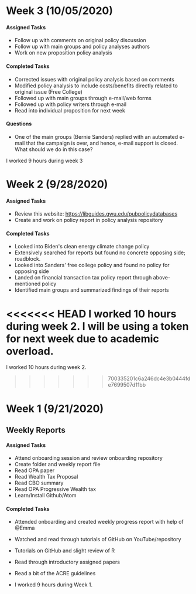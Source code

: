 # Week 3 (10/05/2020)

#### Assigned Tasks
- Follow up with comments on original policy discussion
- Follow up with main groups and policy analyses authors
- Work on new proposition policy analysis

#### Completed Tasks
- Corrected issues with original policy analysis based on comments
- Modified policy analysis to include costs/benefits directly related to original issue (Free College)
- Followed up with main groups through e-mail/web forms
- Followed up with policy writers through e-mail
- Read into individual proposition for next week

#### Questions
- One of the main groups (Bernie Sanders) replied with an automated e-mail that the campaign is over, and hence, e-mail support is closed. What should we do in this case?

I worked 9 hours during week 3



# Week 2 (9/28/2020)

#### Assigned Tasks
- Review this website: https://libguides.gwu.edu/pubpolicydatabases
- Create and work on policy report in policy analysis repository

#### Completed Tasks
- Looked into Biden's clean energy climate change policy
- Extensively searched for reports but found no concrete opposing side; roadblock.
- Looked into Sanders' free college policy and found no policy for opposing side
- Landed on financial transaction tax policy report through above-mentioned policy
- Identified main groups and summarized findings of their reports


<<<<<<< HEAD
I worked 10 hours during week 2. I will be using a token for next week due to academic overload.
=======
I worked 10 hours during week 2.
>>>>>>> 700335201c6a246dc4e3b0444fde7699507d11bb



# Week 1 (9/21/2020)
## Weekly Reports

#### Assigned Tasks
- Attend onboarding session and review onboarding repository
- Create folder and weekly report file
- Read OPA paper
- Read Wealth Tax Proposal
- Read CBO summary
- Read OPA Progressive Wealth tax
- Learn/Install Github/Atom


#### Completed Tasks
- Attended onboarding and created weekly progress report with help of @Emma
- Watched and read through tutorials of GitHub on YouTube/repository
- Tutorials on GitHub and slight review of R
- Read through introductory assigned papers
- Read a bit of the ACRE guidelines

- I worked 9 hours during Week 1.
